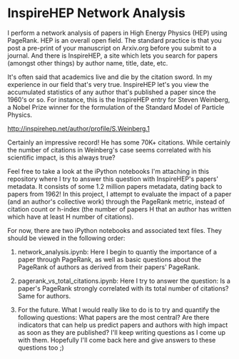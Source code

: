 # InspireHEP Network Analysis
I perform a network analysis of papers in High Energy Physics (HEP) using PageRank.
HEP is an overall open field. The standard practice is that you post a pre-print of your manuscript on 
Arxiv.org before you submit to a journal. And there is InspireHEP, a site which lets you search for papers (amongst other things) by author name, title, date, etc.

It's often said that academics live and die by the citation sword. In my experience in our field that's very true.
InspireHEP let's you view the accumulated statistics of any author that's published a paper since the 1960's or so.
For instance, this is the InspireHEP entry for Steven Weinberg, a Nobel Prize winner for the formulation of the Standard Model of Particle Physics.

http://inspirehep.net/author/profile/S.Weinberg.1

Certainly an impressive record! He has some 70K+ citations. While certainly the number of citations in Weinberg's case seems correlated with his scientific impact, is this always true?

Feel free to take a look at the iPython notebooks I'm attaching in this repository where I try to answer this question with InspireHEP's papers' metadata. It consists of some 1.2 million papers metadata, dating back to papers from 1962! In this project, I attempt to evaluate the impact of a paper (and an author's collective work) through  the PageRank metric, instead of citation count or h-index (the number of papers H that an author has written which have at least H number of citations).

For now, there are two iPython notebooks and associated text files. They should be viewed in the following order:

1. network_analysis.ipynb: Here I begin to quantiy the importance of a paper through PageRank, as well as basic questions about the PageRank of authors as derived from their papers' PageRank.

2. pagerank_vs_total_citations.ipynb: Here I try to answer the question: Is a paper's PageRank strongly correlated with its total number of citations? Same for authors.

3. For the future. What I would really like to do is to try and quantify the following questions: What papers are the most central? Are there indicators that can help us predict papers and authors with high impact as soon as they are published? I'll keep writing questions as I come up with them. Hopefully I'll come back here and give answers to these questions too ;)





